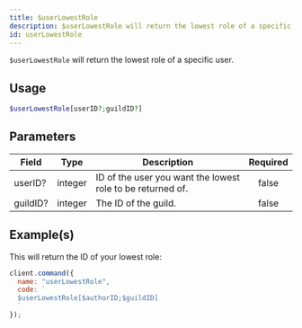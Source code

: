 ```yaml
---
title: $userLowestRole
description: $userLowestRole will return the lowest role of a specific user.
id: userLowestRole
---
```


`$userLowestRole` will return the lowest role of a specific user.

## Usage

```php
$userLowestRole[userID?;guildID?]
```

## Parameters

| Field    | Type    | Description                                                | Required |
| -------- | ------- | ---------------------------------------------------------- | :------: |
| userID?  | integer | ID of the user you want the lowest role to be returned of. |  false   |
| guildID? | integer | The ID of the guild.                                       |  false   |

## Example(s)

This will return the ID of your lowest role:

```javascript
client.command({
  name: "userLowestRole",
  code: `
  $userLowestRole[$authorID;$guildID]
  `
});
```

